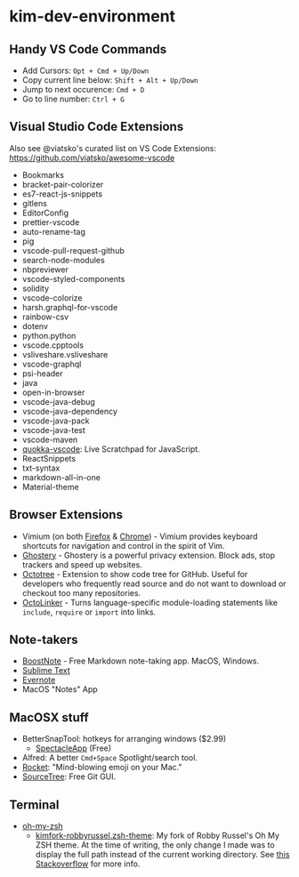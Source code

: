 # kim-dev-environment

## Handy VS Code Commands
- Add Cursors: `Opt + Cmd + Up/Down`
- Copy current line below: `Shift + Alt + Up/Down`
- Jump to next occurence: `Cmd + D`
- Go to line number: `Ctrl + G`

## Visual Studio Code Extensions

Also see @viatsko's curated list on VS Code Extensions: https://github.com/viatsko/awesome-vscode

- Bookmarks
- bracket-pair-colorizer
- es7-react-js-snippets
- gitlens
- EditorConfig
- prettier-vscode
- auto-rename-tag
- pig
- vscode-pull-request-github
- search-node-modules
- nbpreviewer
- vscode-styled-components
- solidity
- vscode-colorize
- harsh.graphql-for-vscode
- rainbow-csv
- dotenv
- python.python
- vscode.cpptools
- vsliveshare.vsliveshare
- vscode-graphql
- psi-header
- java
- open-in-browser
- vscode-java-debug
- vscode-java-dependency
- vscode-java-pack
- vscode-java-test
- vscode-maven
- [quokka-vscode](https://marketplace.visualstudio.com/items?itemName=WallabyJs.quokka-vscode): Live Scratchpad for JavaScript.
- ReactSnippets
- txt-syntax
- markdown-all-in-one
- Material-theme

## Browser Extensions
- Vimium (on both [Firefox](https://addons.mozilla.org/en-GB/firefox/addon/vimium-ff/) & [Chrome](https://chrome.google.com/webstore/detail/vimium/dbepggeogbaibhgnhhndojpepiihcmeb)) - Vimium provides keyboard shortcuts for navigation and control in the spirit of Vim.
- [Ghostery](https://www.ghostery.com/) - Ghostery is a powerful privacy extension. Block ads, stop trackers and speed up websites.
- [Octotree](https://github.com/ovity/octotree) - Extension to show code tree for GitHub. Useful for developers who frequently read source and do not want to download or checkout too many repositories.
- [OctoLinker](https://github.com/OctoLinker/OctoLinker) - Turns language-specific module-loading statements like `include`, `require` or `import` into links. 

## Note-takers
- [BoostNote](https://boostnote.io/) - Free Markdown note-taking app. MacOS, Windows.
- [Sublime Text](https://www.sublimetext.com/)
- [Evernote](https://evernote.com/)
- MacOS "Notes" App

## MacOSX stuff
- BetterSnapTool: hotkeys for arranging windows ($2.99)
  - [SpectacleApp](https://www.spectacleapp.com/) (Free)
- Alfred: A better `Cmd+Space` Spotlight/search tool.
- [Rocket](https://matthewpalmer.net/rocket/): "Mind-blowing emoji on your Mac."
- [SourceTree](https://www.sourcetreeapp.com/): Free Git GUI.

## Terminal
- [oh-my-zsh](https://github.com/robbyrussell/oh-my-zsh)
  - [kimfork-robbyrussel.zsh-theme](kimfork-robbyrussel.zsh-theme): My fork of Robby Russel's Oh My ZSH theme. At the time of writing, the only change I made was to display the full path instead of the current working directory. See [this Stackoverflow](https://stackoverflow.com/questions/27885057/zsh-theme-for-full-path-display-git-changes) for more info.
